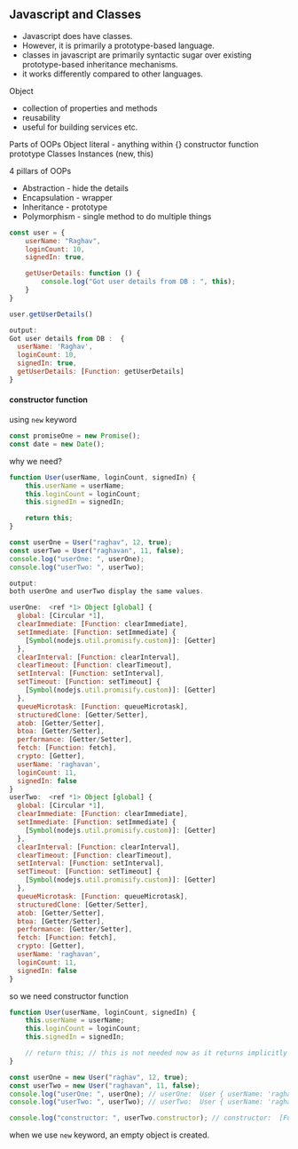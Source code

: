 
## Javascript and Classes
- Javascript does have classes. 
- However, it is primarily a prototype-based language.
- classes in javascript are primarily syntactic sugar over existing prototype-based inheritance mechanisms.
- it works differently compared to other languages.

Object
- collection of properties and methods
- reusability
- useful for building services etc.

Parts of OOPs
	Object literal - anything within {}
	constructor function
	prototype
	Classes
	Instances (new, this)

4 pillars of OOPs
- Abstraction - hide the details
- Encapsulation - wrapper
- Inheritance - prototype
- Polymorphism - single method to do multiple things


```js
const user = {
    userName: "Raghav",
    loginCount: 10,
    signedIn: true,

    getUserDetails: function () {
        console.log("Got user details from DB : ", this);
    }
}

user.getUserDetails()

output:
Got user details from DB :  {
  userName: 'Raghav',
  loginCount: 10,
  signedIn: true,
  getUserDetails: [Function: getUserDetails]
}
```



#### constructor function
using `new` keyword
```js
const promiseOne = new Promise();
const date = new Date();
```

why we need?
```js
function User(userName, loginCount, signedIn) {
    this.userName = userName;
    this.loginCount = loginCount;
    this.signedIn = signedIn;

    return this;
}

const userOne = User("raghav", 12, true);
const userTwo = User("raghavan", 11, false);
console.log("userOne: ", userOne);
console.log("userTwo: ", userTwo);

output:
both userOne and userTwo display the same values.

userOne:  <ref *1> Object [global] {
  global: [Circular *1],
  clearImmediate: [Function: clearImmediate],
  setImmediate: [Function: setImmediate] {
    [Symbol(nodejs.util.promisify.custom)]: [Getter]
  },
  clearInterval: [Function: clearInterval],
  clearTimeout: [Function: clearTimeout],
  setInterval: [Function: setInterval],
  setTimeout: [Function: setTimeout] {
    [Symbol(nodejs.util.promisify.custom)]: [Getter]
  },
  queueMicrotask: [Function: queueMicrotask],
  structuredClone: [Getter/Setter],
  atob: [Getter/Setter],
  btoa: [Getter/Setter],
  performance: [Getter/Setter],
  fetch: [Function: fetch],
  crypto: [Getter],
  userName: 'raghavan',
  loginCount: 11,
  signedIn: false
}
userTwo:  <ref *1> Object [global] {
  global: [Circular *1],
  clearImmediate: [Function: clearImmediate],
  setImmediate: [Function: setImmediate] {
    [Symbol(nodejs.util.promisify.custom)]: [Getter]
  },
  clearInterval: [Function: clearInterval],
  clearTimeout: [Function: clearTimeout],
  setInterval: [Function: setInterval],
  setTimeout: [Function: setTimeout] {
    [Symbol(nodejs.util.promisify.custom)]: [Getter]
  },
  queueMicrotask: [Function: queueMicrotask],
  structuredClone: [Getter/Setter],
  atob: [Getter/Setter],
  btoa: [Getter/Setter],
  performance: [Getter/Setter],
  fetch: [Function: fetch],
  crypto: [Getter],
  userName: 'raghavan',
  loginCount: 11,
  signedIn: false
}
```

so we need constructor function

```js
function User(userName, loginCount, signedIn) {
    this.userName = userName;
    this.loginCount = loginCount;
    this.signedIn = signedIn;

    // return this; // this is not needed now as it returns implicitly
}

const userOne = new User("raghav", 12, true);
const userTwo = new User("raghavan", 11, false);
console.log("userOne: ", userOne); // userOne:  User { userName: 'raghav', loginCount: 12, signedIn: true }
console.log("userTwo: ", userTwo); // userTwo:  User { userName: 'raghavan', loginCount: 11, signedIn: false }

console.log("constructor: ", userTwo.constructor); // constructor:  [Function: User]
```

when we use `new` keyword, an empty object is created.